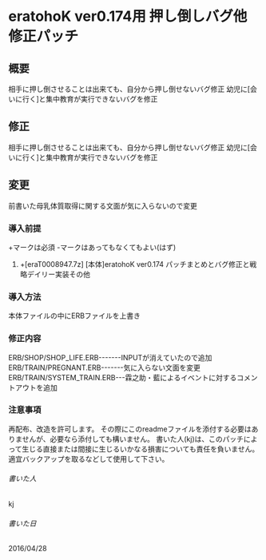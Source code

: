 # eratohoK ver0.174用 押し倒しバグ他修正パッチ
## 概要
相手に押し倒させることは出来ても、自分から押し倒せないバグ修正
幼児に[会いに行く]と集中教育が実行できないバグを修正

## 修正
相手に押し倒させることは出来ても、自分から押し倒せないバグ修正
幼児に[会いに行く]と集中教育が実行できないバグを修正

## 変更
前書いた母乳体質取得に関する文面が気に入らないので変更

### 導入前提  
 +マークは必須 -マークはあってもなくてもよい(はず)
1.	+[eraT0008947.7z]	[本体]eratohoK ver0.174 パッチまとめとバグ修正と戦略デイリー実装その他  

### 導入方法
本体ファイルの中にERBファイルを上書き

### 修正内容
ERB/SHOP/SHOP_LIFE.ERB-------INPUTが消えていたので追加
ERB/TRAIN/PREGNANT.ERB-------気に入らない文面を変更
ERB/TRAIN/SYSTEM_TRAIN.ERB---霖之助・藍によるイベントに対するコメントアウトを追加

### 注意事項
再配布、改造を許可します。
その際にこのreadmeファイルを添付する必要はありませんが、必要なら添付しても構いません。
書いた人(kj)は、このパッチによって生じる直接または間接に生じるいかなる損害についても責任を負いません。
適宜バックアップを取るなどして使用して下さい。

###### 書いた人
kj
###### 書いた日
2016/04/28
